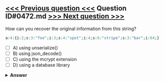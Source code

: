 [<<< Previous question <<<](0471.md)   Question ID#0472.md   [>>> Next question >>>](0473.md)
---

How can you recover the original information from this string?
```php
a:4:{i:2;s:3:"foo";i:3;s:4:"spot";i:4;s:6:"stripe";s:3:"bar";i:64;}
```

- [ ] A) using unserialize()
- [ ] B) using json_decode()
- [ ] C) using the mcrypt extension
- [ ] D) using a database library

<details><summary><b>Answer</b></summary>
<p>
  Answer: <strong>A</strong>
</p>
</details>

